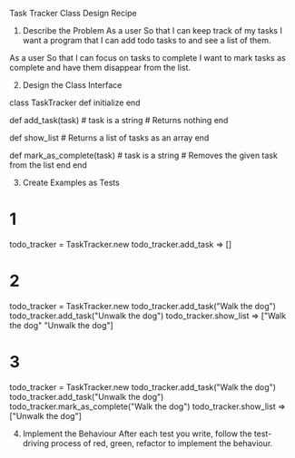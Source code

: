 Task Tracker Class Design Recipe
1. Describe the Problem
As a user
So that I can keep track of my tasks
I want a program that I can add todo tasks to and see a list of them.

As a user
So that I can focus on tasks to complete
I want to mark tasks as complete and have them disappear from the list.

2. Design the Class Interface

class TaskTracker
  def initialize
  end

  def add_task(task) # task is a string
    # Returns nothing
  end

  def show_list
    # Returns a list of tasks as an array
  end

  def mark_as_complete(task) # task is a string
    # Removes the given task from the list
  end
end

3. Create Examples as Tests

# 1
todo_tracker = TaskTracker.new
todo_tracker.add_task
=> []

# 2
todo_tracker = TaskTracker.new
todo_tracker.add_task("Walk the dog")
todo_tracker.add_task("Unwalk the dog")
todo_tracker.show_list 
=> ["Walk the dog" "Unwalk the dog"]

# 3
todo_tracker = TaskTracker.new
todo_tracker.add_task("Walk the dog")
todo_tracker.add_task("Unwalk the dog")
todo_tracker.mark_as_complete("Walk the dog")
todo_tracker.show_list
=> ["Unwalk the dog"]

4. Implement the Behaviour
After each test you write, follow the test-driving process of red, green, refactor to implement the behaviour.